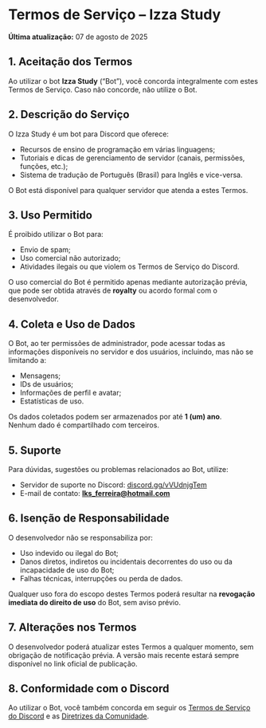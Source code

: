 # Termos de Serviço – Izza Study

**Última atualização:** 07 de agosto de 2025

## 1. Aceitação dos Termos
Ao utilizar o bot **Izza Study** (“Bot”), você concorda integralmente com estes Termos de Serviço. Caso não concorde, não utilize o Bot.

## 2. Descrição do Serviço
O Izza Study é um bot para Discord que oferece:
- Recursos de ensino de programação em várias linguagens;
- Tutoriais e dicas de gerenciamento de servidor (canais, permissões, funções, etc.);
- Sistema de tradução de Português (Brasil) para Inglês e vice-versa.

O Bot está disponível para qualquer servidor que atenda a estes Termos.

## 3. Uso Permitido
É proibido utilizar o Bot para:
- Envio de spam;
- Uso comercial não autorizado;
- Atividades ilegais ou que violem os Termos de Serviço do Discord.

O uso comercial do Bot é permitido apenas mediante autorização prévia, que pode ser obtida através de **royalty** ou acordo formal com o desenvolvedor.

## 4. Coleta e Uso de Dados
O Bot, ao ter permissões de administrador, pode acessar todas as informações disponíveis no servidor e dos usuários, incluindo, mas não se limitando a:
- Mensagens;
- IDs de usuários;
- Informações de perfil e avatar;
- Estatísticas de uso.

Os dados coletados podem ser armazenados por até **1 (um) ano**.  
Nenhum dado é compartilhado com terceiros.

## 5. Suporte
Para dúvidas, sugestões ou problemas relacionados ao Bot, utilize:
- Servidor de suporte no Discord: [discord.gg/vVUdnjgTem](https://discord.gg/vVUdnjgTem)  
- E-mail de contato: **lks_ferreira@hotmail.com**

## 6. Isenção de Responsabilidade
O desenvolvedor não se responsabiliza por:
- Uso indevido ou ilegal do Bot;
- Danos diretos, indiretos ou incidentais decorrentes do uso ou da incapacidade de uso do Bot;
- Falhas técnicas, interrupções ou perda de dados.

Qualquer uso fora do escopo destes Termos poderá resultar na **revogação imediata do direito de uso** do Bot, sem aviso prévio.

## 7. Alterações nos Termos
O desenvolvedor poderá atualizar estes Termos a qualquer momento, sem obrigação de notificação prévia. A versão mais recente estará sempre disponível no link oficial de publicação.

## 8. Conformidade com o Discord
Ao utilizar o Bot, você também concorda em seguir os [Termos de Serviço do Discord](https://discord.com/terms) e as [Diretrizes da Comunidade](https://discord.com/guidelines).
